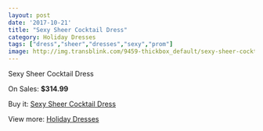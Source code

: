 ```yaml
---
layout: post
date: '2017-10-21'
title: "Sexy Sheer Cocktail Dress"
category: Holiday Dresses
tags: ["dress","sheer","dresses","sexy","prom"]
image: http://img.transblink.com/9459-thickbox_default/sexy-sheer-cocktail-dress.jpg
---
```

Sexy Sheer Cocktail Dress

On Sales: **$314.99**
<a href="https://www.transblink.com/en/holiday-dresses/3089-sexy-sheer-cocktail-dress.html"><amp-img layout="responsive" width="600" height="600" src="//img.transblink.com/9459-thickbox_default/sexy-sheer-cocktail-dress.jpg" alt="Sexy Sheer Cocktail Dress 0" /></a>
<a href="https://www.transblink.com/en/holiday-dresses/3089-sexy-sheer-cocktail-dress.html"><amp-img layout="responsive" width="600" height="600" src="//img.transblink.com/9463-thickbox_default/sexy-sheer-cocktail-dress.jpg" alt="Sexy Sheer Cocktail Dress 1" /></a>
<a href="https://www.transblink.com/en/holiday-dresses/3089-sexy-sheer-cocktail-dress.html"><amp-img layout="responsive" width="600" height="600" src="//img.transblink.com/9462-thickbox_default/sexy-sheer-cocktail-dress.jpg" alt="Sexy Sheer Cocktail Dress 2" /></a>
<a href="https://www.transblink.com/en/holiday-dresses/3089-sexy-sheer-cocktail-dress.html"><amp-img layout="responsive" width="600" height="600" src="//img.transblink.com/9461-thickbox_default/sexy-sheer-cocktail-dress.jpg" alt="Sexy Sheer Cocktail Dress 3" /></a>
<a href="https://www.transblink.com/en/holiday-dresses/3089-sexy-sheer-cocktail-dress.html"><amp-img layout="responsive" width="600" height="600" src="//img.transblink.com/9460-thickbox_default/sexy-sheer-cocktail-dress.jpg" alt="Sexy Sheer Cocktail Dress 4" /></a>

Buy it: [Sexy Sheer Cocktail Dress](https://www.transblink.com/en/holiday-dresses/3089-sexy-sheer-cocktail-dress.html "Sexy Sheer Cocktail Dress")

View more: [Holiday Dresses](https://www.transblink.com/en/8-holiday-dresses "Holiday Dresses")